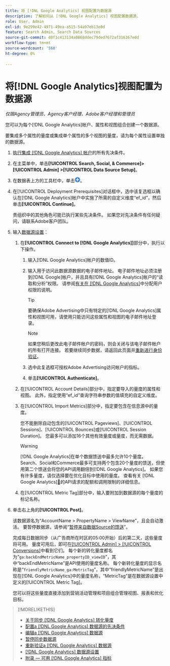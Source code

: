 ```yaml
---
title: 将 [!DNL Google Analytics] 视图配置为数据源
description: 了解如何从 [!DNL Google Analytics] 视图配置数据源。
role: User, Admin
exl-id: 9e299e42-4971-49ea-a515-54a97eb13e0d
feature: Search Admin, Search Data Sources
source-git-commit: d0f1c413134a0868ddec79ded7672af316267edd
workflow-type: tm+mt
source-wordcount: '568'
ht-degree: 0%

---
```


# 将[!DNL Google Analytics]视图配置为数据源

*仅限Agency管理员、Agency客户经理、Adobe客户经理和管理员*

您可以为每个[!DNL Google Analytics]帐户、属性和视图组合创建一个数据源。

要集成多个属性的量度或集成单个属性的多个视图的量度，请为每个属性设置单独的数据源。

1. [执行集成 [!DNL Google Analytics] 帐户](data-source-prerequisites.md)的所有先决条件。

1. 在主菜单中，单击&#x200B;**[!UICONTROL Search, Social, & Commerce]> [!UICONTROL Admin] >[!UICONTROL Data Source Setup]**。

1. 在数据表上方的工具栏中，单击![创建](/help/search-social-commerce/assets/add.png "创建")。

1. 在[!UICONTROL Deployment Prerequisites]对话框中，选中该复选框以确认在[!DNL Google Analytics]帐户中实施了所需的自定义维度“ef_id”，然后单击&#x200B;**[!UICONTROL Continue]**。

   贵组织中的其他角色可能已执行某些先决条件。 如果您对先决条件有任何疑问，请联系Adobe客户团队。

1. 输入[数据源设置](data-source-settings.md)：

   1. 在&#x200B;**[!UICONTROL Connect to [!DNL Google Analytics]]**&#x200B;部分中，执行以下操作。

      1. 输入[!DNL Google Analytics]帐户的数值ID。

      1. 输入用于访问此数据源数据的电子邮件地址。 电子邮件地址必须注册到[!DNL Google]帐户，并且具有[!DNL Google Analytics]帐户的“读取和分析”权限。 请参阅[有关在 [!DNL Google Analytics]](https://support.google.com/analytics/answer/9305587)中分配用户权限的说明。

         >[!TIP]
         >
         >要确保Adobe Advertising中只有特定的[!DNL Google Analytics]属性和视图可用，请使用只能访问这些属性和视图的电子邮件地址登录。

         >[!NOTE]
         >
         >如果您稍后更改此电子邮件帐户的密码，则会关闭与该电子邮件帐户的所有打开连接。 若要继续同步数据，请返回此页面并[重新进行身份验证](data-source-reauthenticate.md)。

      1. 选中此复选框可授权Adobe Advertising访问帐户的指标。

      1. 单击&#x200B;**[!UICONTROL Authenticate]**。

   1. 在[!UICONTROL Account Details]部分中，指定要导入的量度的属性和视图。 此外，指定使用“ef_id”查询字符串参数的值填充的自定义维度。

   1. 在[!UICONTROL Import Metrics]部分中，指定要包含在信息源中的量度。

      您不能删除自动包含的[!UICONTROL Pageviews]、[!UICONTROL Sessions]、[!UICONTROL Bounces]或[!UICONTROL Session Duration]。 您最多可以添加16个其他有效量度或量度，而无需数据。

      >[!WARNING]
      >
      >[!DNL Google Analytics]在单个数据馈送中最多允许10个量度。 Search、Social和Commerce最多可支持两个包含20个量度的馈送，但使用第二个馈送会将您的API调用翻倍到[!DNL Google Analytics]。 如果您有许多量度，请仅选择要在优化目标中使用的量度。 查看有关 [!DNL Google Analytics][&#128279;](https://developers.google.com/analytics/devguides/reporting/core/v4/limits-quotas)的API请求的配额和调用限制的详细信息。

   1. 在[!UICONTROL Metric Tag]部分中，输入要附加到数据源的每个量度的标记名称。

1. 单击右上角的&#x200B;**[!UICONTROL Post]**。

   该数据源名为“AccountName > PropertyName > ViewName”，且会自动激活。 要暂停数据源，请参阅“[暂停来自数据Source的馈送](data-source-pause.md)”。

   完成每日数据同步（从广告商所在时区的05:00开始）后的第二天，这些量度将可用。 量度可用后，即可在[[!UICONTROL Admin] > [!UICONTROL Conversions]](/help/search-social-commerce/admin/conversion-metrics/conversion-metric-about.md)中看到它们。 每个新的转化量度都名为“`ga:backEndMetricName_propertyID_viewID`”，其中“backEndMetricName”是API使用的量度名称。 每个新转化量度的显示名称是“`friendlyMetricName_ga:MetricTag`”，其中“friendlyMetricName”是出现在[!DNL Google Analytics]中的量度名称，“MetricTag”是在数据源设置中定义的[!UICONTROL Metric Tag]。

   您可以将这些量度直接添加到营销活动管理和项目组合管理视图、报表和优化目标。

>[!MORELIKETHIS]
>
>* [关于同步 [!DNL Google Analytics] 转化量度](data-source-about.md)
>* [配置a [!DNL Google Analytics] 数据源的先决条件](data-source-prerequisites.md)
>* [编辑a [!DNL Google Analytics] 数据源](data-source-edit.md)
>* [暂停同步数据源](data-source-pause.md)
>* [重新验证a [!DNL Google Analytics] 数据源](data-source-reauthenticate.md)
>* [[!DNL Google Analytics] 数据源设置](data-source-settings.md)
>* [附录 — 可用 [!DNL Google Analytics] 指标](data-source-ga-metrics.md)

